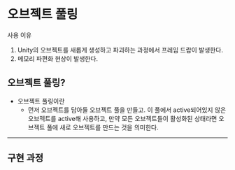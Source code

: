 # 오브젝트 풀링 
  사용 이유 
  1. Unity의 오브젝트를 새롭게 생성하고 파괴하는 과정에서 프레임 드랍이 발생한다.
  2. 메모리 파편화 현상이 발생한다.

## 오브젝트 풀링?
  * 오브젝트 풀링이란
    - 먼저 오브젝트를 담아둘 오브젝트 풀을 만들고. 이 풀에서 active되어있지 않은 오브젝트를 active해 사용하고, 만약 모든 오브젝트들이 활성화된 상태라면 오브젝트 풀에 새로 오브젝트를 만드는 것을 의미한다.

-----------------
## 구현 과정
  
